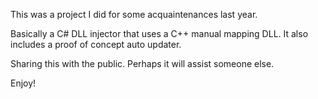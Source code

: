 This was a project I did for some acquaintenances last year.

Basically a C# DLL injector that uses a C++ manual mapping DLL. It also includes a proof of concept auto updater.

Sharing this with the public. Perhaps it will assist someone else.

Enjoy!
